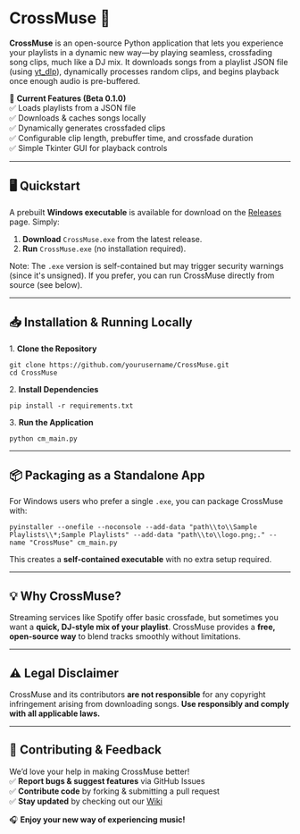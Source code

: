 # CrossMuse 🎵  

**CrossMuse** is an open-source Python application that lets you experience your playlists in a dynamic new way—by playing seamless, crossfading song clips, much like a DJ mix. It downloads songs from a playlist JSON file (using [yt_dlp](https://github.com/yt-dlp/yt-dlp)), dynamically processes random clips, and begins playback once enough audio is pre-buffered.  

🚀 **Current Features (Beta 0.1.0)**  
✅ Loads playlists from a JSON file  
✅ Downloads & caches songs locally  
✅ Dynamically generates crossfaded clips  
✅ Configurable clip length, prebuffer time, and crossfade duration  
✅ Simple Tkinter GUI for playback controls  

---

## 🖥️ Quickstart

A prebuilt **Windows executable** is available for download on the [Releases](https://github.com/yourusername/CrossMuse/releases) page. Simply:  

1. **Download** `CrossMuse.exe` from the latest release.
2. **Run** `CrossMuse.exe` (no installation required).  

Note: The `.exe` version is self-contained but may trigger security warnings (since it's unsigned). If you prefer, you can run CrossMuse directly from source (see below).  

---

## 📥 Installation & Running Locally

1️. **Clone the Repository**  
```
git clone https://github.com/yourusername/CrossMuse.git
cd CrossMuse
```
2️. **Install Dependencies**  
```
pip install -r requirements.txt
```
3️. **Run the Application**  
```
python cm_main.py
```

---

## 📦 Packaging as a Standalone App  

For Windows users who prefer a single `.exe`, you can package CrossMuse with:  
```
pyinstaller --onefile --noconsole --add-data "path\\to\\Sample Playlists\\*;Sample Playlists" --add-data "path\\to\\logo.png;." --name "CrossMuse" cm_main.py
```
This creates a **self-contained executable** with no extra setup required.

---

## 💡 Why CrossMuse?  

Streaming services like Spotify offer basic crossfade, but sometimes you want a **quick, DJ-style mix of your playlist**. CrossMuse provides a **free, open-source way** to blend tracks smoothly without limitations.

---

## ⚠️ Legal Disclaimer  

CrossMuse and its contributors **are not responsible** for any copyright infringement arising from downloading songs. **Use responsibly and comply with all applicable laws.**  

---

## 🤝 Contributing & Feedback  

We’d love your help in making CrossMuse better!  
✅ **Report bugs & suggest features** via GitHub Issues  
✅ **Contribute code** by forking & submitting a pull request  
✅ **Stay updated** by checking out our [Wiki](https://github.com/yourusername/CrossMuse/wiki)  

🎧 **Enjoy your new way of experiencing music!**
